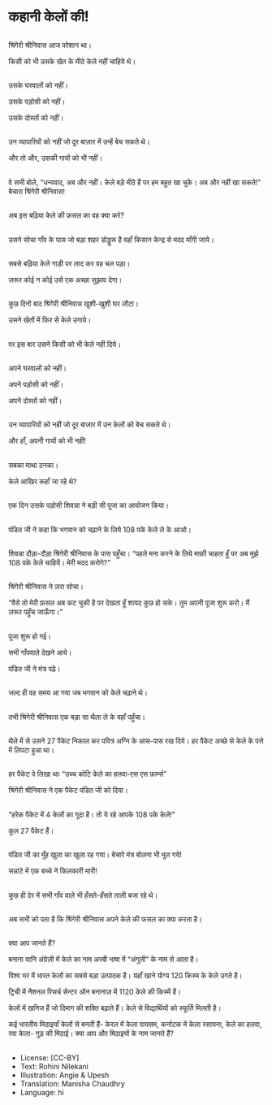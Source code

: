# कहानी केलों की!

##
श्रिंगेरी श्रीनिवास आज परेशान था। 

किसी को भी उसके खेत के मीठे केले नहीं चाहिये थे। 

##
उसके घरवालों को नहीं। 

उसके पड़ोसी को नहीं। 

उसके दोस्तों को नहीं। 

##
उन व्यापारियों को नहीं जो दूर बाज़ार में उन्हें बेच सकते थे। 

और तो और, उसकी गायों को भी नहीं। 

##
वे सभी बोले, “धन्यवाद, अब और नहीं। केले बड़े मीठे हैं पर हम बहुत खा चुके। अब और नहीं खा सकते!” बेचारा श्रिंगेरी श्रीनिवास! 

##
अब इस बढ़िया केले की फ़सल का वह क्या करे? 

##
उसने सोचा गाँव के पास जो बड़ा शहर डोड्डुरू है वहाँ किसान केन्द्र से मदद माँगी जाये। 

##
सबसे बढ़िया केले गाड़ी पर लाद कर वह चल पड़ा। 

ज़रूर कोई न कोई उसे एक अच्छा सुझाव देगा। 

##
कुछ दिनों बाद श्रिंगेरी श्रीनिवास खुशी-खुशी घर लौटा। 

उसने खेतों में फिर से केले उगाये। 

##
पर इस बार उसने किसी को भी केले नहीं दिये। 

##
अपने घरवालों को नहीं। 

अपने पड़ोसी को नहीं। 

अपने दोस्तों को नहीं। 

##
उन व्यापारियों को नहीं जो दूर बाज़ार में उन केलों को बेच सकते थे। 

और हाँ, अपनी गायों को भी नहीं! 

##
सबका माथा ठनका। 

केले आखिर कहाँ जा रहे थे? 

##
एक दिन उसके पड़ोसी शिवन्ना ने बड़ी सी पूजा का आयोजन किया। 

##
पंडित जी ने कहा कि भगवान को चढ़ाने के लिये 108 पके केले ले के आओ। 

##
शिवन्ना दौड़ा-दौड़ा श्रिंगेरी श्रीनिवास के पास पहुँचा। “पहले मना करने के लिये माफ़ी चाहता हूँ पर अब मुझे 108 पके केले चाहियें। मेरी मदद करोगे?” 

##
श्रिंगेरी श्रीनिवास ने ज़रा सोचा। 

“वैसे तो मेरी फ़सल अब कट चुकी है पर देखता हूँ शायद कुछ हो सके। तुम अपनी पूजा शुरू करो। मैं ज़रूर पहुँच जाऊँगा।” 

##
पूजा शुरू हो गई। 

सभी गाँववाले देखने आये। 

पंडित जी ने मंत्र पढ़े। 

##
जल्द ही वह समय आ गया जब भगवान को केले चढ़ाने थे। 

##
तभी श्रिंगेरी श्रीनिवास एक बड़ा सा थैला ले के वहाँ पहुँचा। 

##
थैले में से उसने 27 पैकेट निकाल कर पवित्र अग्नि के आस-पास रख दिये। हर पैकेट अच्छे से केले के पत्ते में लिपटा हुआ था। 

##
हर पैकेट पे लिखा थाः “उच्च कोटि केले का हलवा-एस एस फ़ार्म्स” 

श्रिंगेरी श्रीनिवास ने एक पैकेट पंडित जी को दिया। 

##
“हरेक पैकेट में 4 केलों का गूदा है। तो ये रहे आपके 108 पके केले!” 

कुल 27 पैकेट हैं। 

##
पंडित जी का मुँह खुला का खुला रह गया। बेचारे मंत्र बोलना भी भूल गये! 

सन्नाटे में एक बच्चे ने किलकारी मारी! 

##
कुछ ही देर में सभी गाँव वाले भी हँसते-हँसते ताली बजा रहे थे। 

##
अब सभी को पता है कि श्रिंगेरी श्रीनिवास अपने केले की फसल का क्या करता है। 

##
क्या आप जानते हैं? 

बनाना यानि अंग्रेज़ी में केले का नाम अरबी भाषा में “अंगुली” के नाम से आता है। 

विश्‍व भर में भारत केलों का सबसे बड़ा उत्पादक है। यहाँ खाने योग्य 120 किस्म के केले उगते है। 

ट्रिची में नैशनल रिसर्च सेन्टर ऑन बनानाज़ में 1120 केले की किस्में हैं। 

केलों में खनिज हैं जो दिमाग की शक्ति बढ़ाते हैं। केले से विद्यार्थियों को स्फूर्ति मिलती है। 

कई भारतीय मिठाइयाँ केलों से बनती हैं- केरल में केला पायसम, कर्नाटक में केला रसायना, केले का हलवा, रवा केला- गुड़ की मिठाई। क्या आप और मिठाइयों के नाम जानते हैं? 

##
* License: [CC-BY]
* Text: Rohini Nilekani
* Illustration: Angie & Upesh
* Translation: Manisha Chaudhry
* Language: hi

